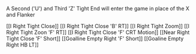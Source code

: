 A Second ('U') and Third 'Z' Tight End will enter the game in place of the X and Flanker

[[I Right Tight Close]]
[[I Right Tight Close 'B' RT]]
[[I Right Tight Zoom]]
[[I Right Tight Zoon 'F' RT]]
[[I Right Tight Close 'F' CRT Motion]]
[[Near Right Tight Close 'F' Short]]
[[Goalline Empty Right 'F' Short]]
[[Goaline Empty Right HB LT]]
